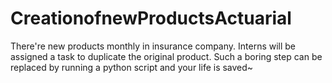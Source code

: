 # CreationofnewProductsActuarial
There're new products monthly in insurance company. Interns will be assigned a task to duplicate the original product. Such a boring step can be replaced by running a python script and your life is saved~
